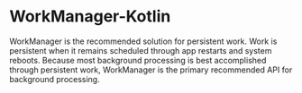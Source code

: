 # WorkManager-Kotlin
WorkManager is the recommended solution for persistent work. Work is persistent when it remains scheduled through app restarts and system reboots. Because most background processing is best accomplished through persistent work, WorkManager is the primary recommended API for background processing.
